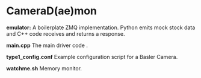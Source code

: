 # CameraD(ae)mon

**emulator:** A boilerplate ZMQ implementation. Python emits mock stock data and C++ code receives and returns a response.  

**main.cpp** The main driver code  .

**type1_config.conf** Example configuration script for a Basler Camera.

**watchme.sh**	Memory monitor.
